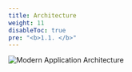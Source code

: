 ```yaml
---
title: Architecture
weight: 11
disableToc: true
pre: "<b>1.1. </b>"
---
```



![Modern Application Architecture](/images/architecture/architecture.png?width=50pc)
